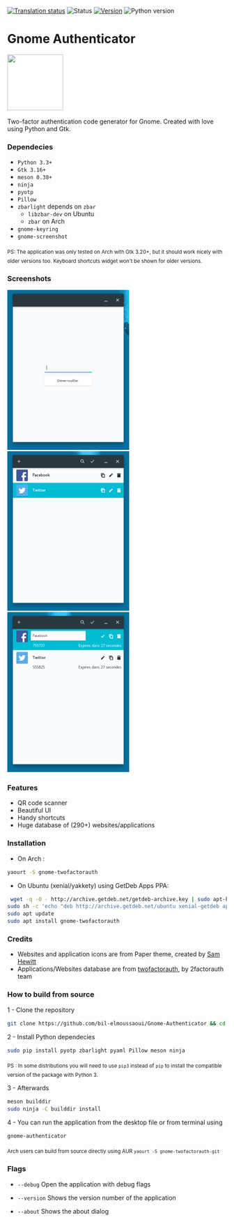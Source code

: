 <a href="https://hosted.weblate.org/engage/gnome-twofactorauth/?utm_source=widget"><img src="https://hosted.weblate.org/widgets/gnome-twofactorauth/-/svg-badge.svg" alt="Translation status" /></a> ![Status](https://img.shields.io/badge/status-stable-green.svg) [![Version](https://img.shields.io/badge/version-0.1.1-green.svg)](https://github.com/bil-elmoussaoui/Gnome-TwoFactorAuth/releases) ![Python
version](https://img.shields.io/badge/python-3.3%2B-blue.svg)

# Gnome Authenticator
<img src="https://raw.githubusercontent.com/bil-elmoussaoui/Gnome-Authenticator/master/data/icons/hicolor/scalable/apps/org.gnome.Authenticator.svg" width="128" height="128" />
<p>Two-factor authentication code generator for Gnome. Created with love using Python and Gtk.</p>

### Dependecies

- `Python 3.3+`
- `Gtk 3.16+`
- `meson 0.38+`
- `ninja`
- `pyotp`
- `Pillow`
- `zbarlight` depends on `zbar`
  - `libzbar-dev` on Ubuntu
  - `zbar` on Arch
- `gnome-keyring`
- `gnome-screenshot`

<sub>
PS: The application was only tested on Arch with Gtk 3.20+, but it should work nicely with older versions too. Keyboard shortcuts widget won't be shown for older versions.
</sub>

### Screenshots

<img src="screenshots/screenshot7.png" width="280" /> <img src="screenshots/screenshot1.png" width="280" /> <img src="screenshots/screenshot2.png" width="280" />

### Features

- QR code scanner
- Beautiful UI
- Handy shortcuts
- Huge database of (290+) websites/applications

### Installation

- On Arch :

```bash
yaourt -S gnome-twofactorauth
```

- On Ubuntu (xenial/yakkety) using GetDeb Apps PPA:

```bash
 wget -q -O - http://archive.getdeb.net/getdeb-archive.key | sudo apt-key add -
sudo sh -c 'echo "deb http://archive.getdeb.net/ubuntu xenial-getdeb apps" >> /etc/apt/sources.list.d/getdeb.list'
sudo apt update
sudo apt install gnome-twofactorauth
 ```

### Credits

- Websites and application icons are from Paper theme, created by [Sam Hewitt](https://github.com/snwh)
- Applications/Websites database are from [twofactorauth](https://github.com/2factorauth/twofactorauth), by 2factorauth team

### How to build from source

1 - Clone the repository

```bash
git clone https://github.com/bil-elmoussaoui/Gnome-Authenticator && cd ./Gnome-Authenticator
```

2 - Install Python dependecies

```bash
sudo pip install pyotp zbarlight pyaml Pillow meson ninja
```

<sub>PS : In some distributions you will need to use `pip3` instead of `pip` to install the compatible version of the package with Python 3.</sub> <br>

3 - Afterwards

```bash
meson builddir
sudo ninja -C builddir install
```

4 - You can run the application from the desktop file or from terminal using
```bash
gnome-authenticator
```

<sub>Arch users can build from source directly using AUR `yaourt -S gnome-twofactorauth-git`</sub>

### Flags

- `--debug`
  Open the application with debug flags

- `--version`
  Shows the version number of the application

- `--about`
  Shows the about dialog
